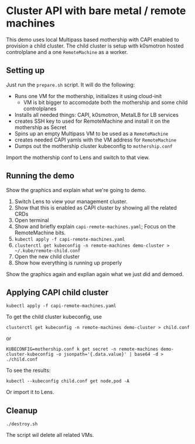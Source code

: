 # Cluster API with bare metal / remote machines

This demo uses local Multipass based mothership with CAPI enabled to provision a child cluster. The child cluster is setup with k0smotron hosted controlplane and a one `RemoteMachine` as a worker.

## Setting up

Just run the `prepare.sh` script. It will do the following:

- Runs one VM for the mothership, initializes it using cloud-init
  - VM is bit bigger to accomodate both the mothership and some child controlplanes
- Installs all needed things: CAPI, k0smotron, MetalLB for LB services
- creates SSH key to used for RemoteMachine and install it on the mothership as Secret
- Spins up an empty Multipass VM to be used as a `RemoteMachine`
- creates needed CAPI yamls with the VM address for `RemoteMachine`
- Dumps out the mothership cluster kubeconfig to `mothership.conf`

Import the mothership conf to Lens and switch to that view.


## Running the demo

Show the graphics and explain what we're going to demo.

1. Switch Lens to view your management cluster.
2. Show that this is enabled as CAPI cluster by showing all the related CRDs
3. Open terminal
4. Show and briefly explain `capi-remote-machines.yaml`; Focus on the RemoteMachine bits.
5. `kubectl apply -f capi-remote-machines.yaml`
6. `clusterctl get kubeconfig -n remote-machines demo-cluster > ~/.kube/remote-child.conf`
7. Open the new child cluster
8. Show how everything is running up properly

Show the graphics again and explian again what we just did and demoed.

## Applying CAPI child cluster

```shell
kubectl apply -f capi-remote-machines.yaml 
```

To get the child cluster kubeconfig, use

```shell
clusterctl get kubeconfig -n remote-machines demo-cluster > child.conf
```
or

```shell
KUBECONFIG=mothership.conf k get secret -n remote-machines demo-cluster-kubeconfig -o jsonpath='{.data.value}' | base64 -d > ./child.conf
```

To see the results:

```shell
kubectl --kubeconfig child.conf get node,pod -A      
```

Or import it to Lens.

## Cleanup

```shell 
./destroy.sh
```

The script wil delete all related VMs.
